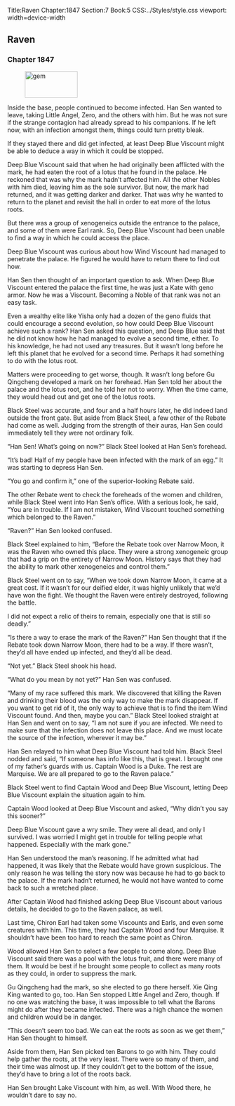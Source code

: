 Title:Raven 
Chapter:1847 
Section:7 
Book:5 
CSS:../Styles/style.css 
viewport: width=device-width
  
## Raven
### Chapter 1847
  
<figure>
	<img src="../Images/gem.gif" alt="gem" id="gem" width="120" height="60" />
</figure>
  

  
Inside the base, people continued to become infected. Han Sen wanted to leave, taking Little Angel, Zero, and the others with him. But he was not sure if the strange contagion had already spread to his companions. If he left now, with an infection amongst them, things could turn pretty bleak.

If they stayed there and did get infected, at least Deep Blue Viscount might be able to deduce a way in which it could be stopped.

Deep Blue Viscount said that when he had originally been afflicted with the mark, he had eaten the root of a lotus that he found in the palace. He reckoned that was why the mark hadn’t affected him. All the other Nobles with him died, leaving him as the sole survivor. But now, the mark had returned, and it was getting darker and darker. That was why he wanted to return to the planet and revisit the hall in order to eat more of the lotus roots.

But there was a group of xenogeneics outside the entrance to the palace, and some of them were Earl rank. So, Deep Blue Viscount had been unable to find a way in which he could access the place.

Deep Blue Viscount was curious about how Wind Viscount had managed to penetrate the palace. He figured he would have to return there to find out how.

Han Sen then thought of an important question to ask. When Deep Blue Viscount entered the palace the first time, he was just a Kate with geno armor. Now he was a Viscount. Becoming a Noble of that rank was not an easy task.

Even a wealthy elite like Yisha only had a dozen of the geno fluids that could encourage a second evolution, so how could Deep Blue Viscount achieve such a rank? Han Sen asked this question, and Deep Blue said that he did not know how he had managed to evolve a second time, either. To his knowledge, he had not used any treasures. But it wasn’t long before he left this planet that he evolved for a second time. Perhaps it had something to do with the lotus root.

Matters were proceeding to get worse, though. It wasn’t long before Gu Qingcheng developed a mark on her forehead. Han Sen told her about the palace and the lotus root, and he told her not to worry. When the time came, they would head out and get one of the lotus roots.

Black Steel was accurate, and four and a half hours later, he did indeed land outside the front gate. But aside from Black Steel, a few other of the Rebate had come as well. Judging from the strength of their auras, Han Sen could immediately tell they were not ordinary folk.

“Han Sen! What’s going on now?” Black Steel looked at Han Sen’s forehead.

“It’s bad! Half of my people have been infected with the mark of an egg.” It was starting to depress Han Sen.

“You go and confirm it,” one of the superior-looking Rebate said.

The other Rebate went to check the foreheads of the women and children, while Black Steel went into Han Sen’s office. With a serious look, he said, “You are in trouble. If I am not mistaken, Wind Viscount touched something which belonged to the Raven.”

“Raven?” Han Sen looked confused.

Black Steel explained to him, “Before the Rebate took over Narrow Moon, it was the Raven who owned this place. They were a strong xenogeneic group that had a grip on the entirety of Narrow Moon. History says that they had the ability to mark other xenogeneics and control them.”

Black Steel went on to say, “When we took down Narrow Moon, it came at a great cost. If it wasn’t for our deified elder, it was highly unlikely that we’d have won the fight. We thought the Raven were entirely destroyed, following the battle.

I did not expect a relic of theirs to remain, especially one that is still so deadly.”

“Is there a way to erase the mark of the Raven?” Han Sen thought that if the Rebate took down Narrow Moon, there had to be a way. If there wasn’t, they’d all have ended up infected, and they’d all be dead.

“Not yet.” Black Steel shook his head.

“What do you mean by not yet?” Han Sen was confused.

“Many of my race suffered this mark. We discovered that killing the Raven and drinking their blood was the only way to make the mark disappear. If you want to get rid of it, the only way to achieve that is to find the item Wind Viscount found. And then, maybe you can.” Black Steel looked straight at Han Sen and went on to say, “I am not sure if you are infected. We need to make sure that the infection does not leave this place. And we must locate the source of the infection, wherever it may be.”

Han Sen relayed to him what Deep Blue Viscount had told him. Black Steel nodded and said, “If someone has info like this, that is great. I brought one of my father’s guards with us. Captain Wood is a Duke. The rest are Marquise. We are all prepared to go to the Raven palace.”

Black Steel went to find Captain Wood and Deep Blue Viscount, letting Deep Blue Viscount explain the situation again to him.

Captain Wood looked at Deep Blue Viscount and asked, “Why didn’t you say this sooner?”

Deep Blue Viscount gave a wry smile. They were all dead, and only I survived. I was worried I might get in trouble for telling people what happened. Especially with the mark gone.”

Han Sen understood the man’s reasoning. If he admitted what had happened, it was likely that the Rebate would have grown suspicious. The only reason he was telling the story now was because he had to go back to the palace. If the mark hadn’t returned, he would not have wanted to come back to such a wretched place.

After Captain Wood had finished asking Deep Blue Viscount about various details, he decided to go to the Raven palace, as well.

Last time, Chiron Earl had taken some Viscounts and Earls, and even some creatures with him. This time, they had Captain Wood and four Marquise. It shouldn’t have been too hard to reach the same point as Chiron.

Wood allowed Han Sen to select a few people to come along. Deep Blue Viscount said there was a pool with the lotus fruit, and there were many of them. It would be best if he brought some people to collect as many roots as they could, in order to suppress the mark.

Gu Qingcheng had the mark, so she elected to go there herself. Xie Qing King wanted to go, too. Han Sen stopped Little Angel and Zero, though. If no one was watching the base, it was impossible to tell what the Barons might do after they became infected. There was a high chance the women and children would be in danger.

“This doesn’t seem too bad. We can eat the roots as soon as we get them,” Han Sen thought to himself.

Aside from them, Han Sen picked ten Barons to go with him. They could help gather the roots, at the very least. There were so many of them, and their time was almost up. If they couldn’t get to the bottom of the issue, they’d have to bring a lot of the roots back.

Han Sen brought Lake Viscount with him, as well. With Wood there, he wouldn’t dare to say no.